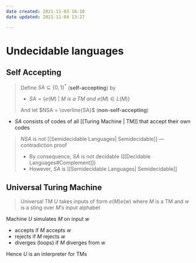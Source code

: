 ```yaml
---
date created: 2021-11-03 16:10
date updated: 2021-11-04 13:27

---
```


# Undecidable languages

## Self Accepting

> Define $SA \subseteq \{0,1\}^*$ (**self-accepting**) by
>
> - $SA = \{e(M)\ |\ M\ is\ a\ TM\ and\ e(M) \in L(M)\}$
>
> And let $NSA = \overline{SA}$ (**non-self-accepting**)

- $SA$ consists of codes of all [[Turing Machine | TM]] that accept their own codes

> $NSA$ is not [[Semidecidable Languages| Semidecidable]] — contradiction proof
>
> - By consequence, $SA$ is not decidable ([[Decidable Languages#Complement]])
> - However, $SA$ is [[Semidecidable Languages| Semidecidable]]

## Universal Turing Machine

> Universal TM $U$ takes inputs of form $e(M)e(w)$ where $M$ is a TM and $w$ is a sting over $M's$ input alphabet

Machine $U$ simulates $M$ on input $w$

- accepts if $M$ accepts $w$
- rejects if $M$ rejects $w$
- diverges (loops) if $M$ diverges from $w$

Hence $U$ is an interpreter for TMs
